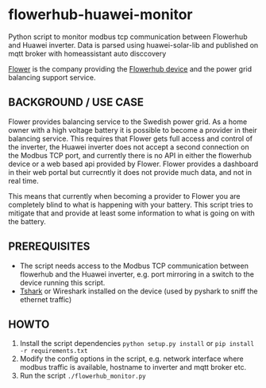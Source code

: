 # flowerhub-huawei-monitor
Python script to monitor modbus tcp communication between Flowerhub and Huawei inverter. Data is parsed using huawei-solar-lib and published on mqtt broker with homeassistant auto disccovery

[Flower](https://www.flower.se) is the company providing the [Flowerhub device](https://flowerhub.se) and the power grid balancing support service.

BACKGROUND / USE CASE
----
Flower provides balancing service to the Swedish power grid. As a home owner with a high voltage battery it is possible to become a provider in their balancing service. This requires that Flower gets full access and control of the inverter, the Huawei inverter does not accept a second connection on the Modbus TCP port, and currently there is no API in either the flowerhub device or a web based api provided by Flower. Flower provides a dashboard in their web portal but currecntly it does not provide much data, and not in real time.

This means that currently when becoming a provider to Flower you are completely blind to what is happening with your battery. This script tries to mitigate that and provide at least some information to what is going on with the battery.

PREREQUISITES
----
* The script needs access to the Modbus TCP communication between flowerhub and the Huawei inverter, e.g. port mirroring in a switch to the device running this script.
* [Tshark](https://tshark.dev/setup/install/) or Wireshark installed on the device (used by pyshark to sniff the ethernet traffic)  

HOWTO
----
1. Install the script dependencies `python setup.py install` or `pip install -r requirements.txt`
2. Modify the config options in the script, e.g. network interface where modbus traffic is available, hostname to inverter and mqtt broker etc.
3. Run the script `./flowerhub_monitor.py`
